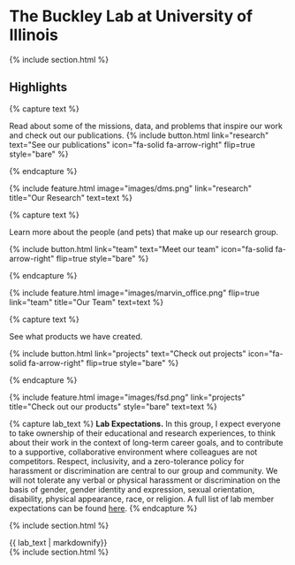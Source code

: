 ---
---

# The Buckley Lab at University of Illinois



{% include section.html %}

## Highlights

{% capture text %}

Read about some of the missions, data, and problems that inspire our work and check out our publications.
{%
  include button.html
  link="research"
  text="See our publications"
  icon="fa-solid fa-arrow-right"
  flip=true
  style="bare"
%}

{% endcapture %}

{%
  include feature.html
  image="images/dms.png"
  link="research"
  title="Our Research"
  text=text
%}

{% capture text %}

Learn more about the people (and pets) that make up our research group.

{%
  include button.html
  link="team"
  text="Meet our team"
  icon="fa-solid fa-arrow-right"
  flip=true
  style="bare"
%}

{% endcapture %}

{%
  include feature.html
  image="images/marvin_office.png"
  flip=true
  link="team"
  title="Our Team"
  text=text
%}

{% capture text %}

See what products we have created.

{%
  include button.html
  link="projects"
  text="Check out projects"
  icon="fa-solid fa-arrow-right"
  flip=true
  style="bare"
%}

{% endcapture %}

{%
  include feature.html
  image="images/fsd.png"
  link="projects"
  title="Check out our products"
  style="bare"
  text=text
%}

{% capture lab_text %}
**Lab Expectations.** In this group, I expect everyone to take ownership of their educational and research experiences, to think about their work in the context of long-term career goals, and to contribute to a supportive, collaborative environment where colleagues are not competitors. Respect, inclusivity, and a zero-tolerance policy for harassment or discrimination are central to our group and community. We will not tolerate any verbal or physical harassment or discrimination on the basis of gender, gender identity and expression, sexual orientation, disability, physical appearance, race, or religion. A full list of lab member expectations can be found <a href="{{ '/docs/BuckleyLabExpectations.pdf' | relative_url }}">here</a>. 
{% endcapture %}

{% include section.html %}
<div class="prose">
  {{ lab_text | markdownify}}
</div>
{% include section.html %}




